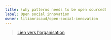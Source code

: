 ```yaml
---
title: (why patterns needs to be open sourced)
label: Open social innovation
owner: lilianricaud/open-social-innovation
---
```


> [Lien vers l'organisation](http://github.com/lilianricaud/open-social-innovation/)

